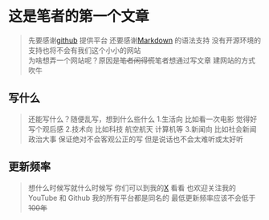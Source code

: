 # 这是笔者的第一个文章 

> 先要感谢[github](https://github.com) 提供平台 还要感谢[Markdown](https://www.markdownguide.org/) 的语法支持 没有开源环境的支持也将不会有我们这个小小的网站  
> 为啥想弄一个网站呢？原因是<del>笔者闲得慌</del>笔者想通过写文章 建网站的方式吹牛

## 写什么 

> 还能写什么？随便乱写，想到什么些什么
> 1.生活向 比如看一次电影 觉得好 写个观后感
> 2.技术向 比如科技 航空航天 计算机等
> 3.新闻向 比如社会新闻 政治大事
> 保证绝对不会客观公正的写 但是说话也不会太难听或太好听

## 更新频率 
> 想什么时候写就什么时候写 你们可以到我的[X](https://X.com/Ganfan_man) 看看 也欢迎关注我的YouTube 和 Github 我的所有平台都是同名的
> 最低更新频率应该不会低于<del>100年</del>
